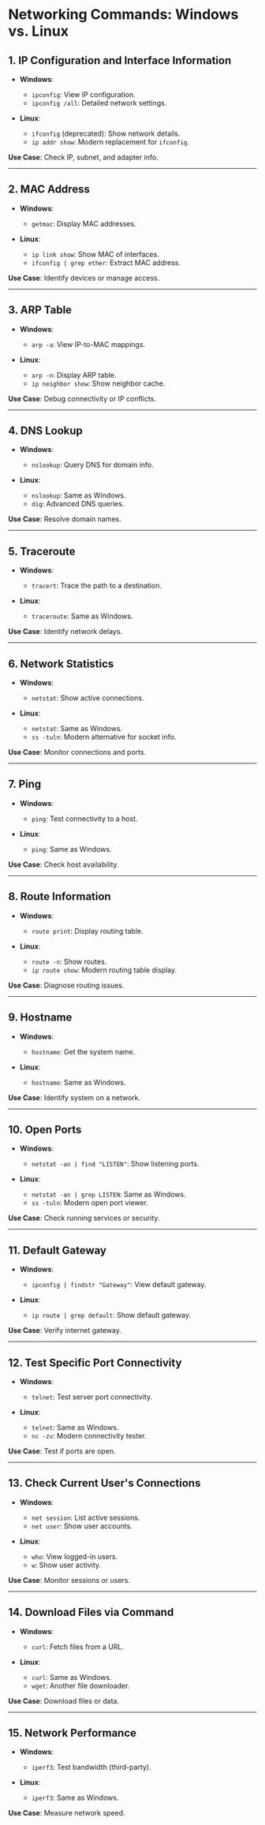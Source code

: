 # Networking Commands: Windows vs. Linux

## 1. IP Configuration and Interface Information
- **Windows**:  
  - `ipconfig`: View IP configuration.  
  - `ipconfig /all`: Detailed network settings.  

- **Linux**:  
  - `ifconfig` (deprecated): Show network details.  
  - `ip addr show`: Modern replacement for `ifconfig`.  

**Use Case**: Check IP, subnet, and adapter info.  

---

## 2. MAC Address
- **Windows**:  
  - `getmac`: Display MAC addresses.  

- **Linux**:  
  - `ip link show`: Show MAC of interfaces.  
  - `ifconfig | grep ether`: Extract MAC address.  

**Use Case**: Identify devices or manage access.  

---

## 3. ARP Table
- **Windows**:  
  - `arp -a`: View IP-to-MAC mappings.  

- **Linux**:  
  - `arp -n`: Display ARP table.  
  - `ip neighbor show`: Show neighbor cache.  

**Use Case**: Debug connectivity or IP conflicts.  

---

## 4. DNS Lookup
- **Windows**:  
  - `nslookup`: Query DNS for domain info.  

- **Linux**:  
  - `nslookup`: Same as Windows.  
  - `dig`: Advanced DNS queries.  

**Use Case**: Resolve domain names.  

---

## 5. Traceroute
- **Windows**:  
  - `tracert`: Trace the path to a destination.  

- **Linux**:  
  - `traceroute`: Same as Windows.  

**Use Case**: Identify network delays.  

---

## 6. Network Statistics
- **Windows**:  
  - `netstat`: Show active connections.  

- **Linux**:  
  - `netstat`: Same as Windows.  
  - `ss -tuln`: Modern alternative for socket info.  

**Use Case**: Monitor connections and ports.  

---

## 7. Ping
- **Windows**:  
  - `ping`: Test connectivity to a host.  

- **Linux**:  
  - `ping`: Same as Windows.  

**Use Case**: Check host availability.  

---

## 8. Route Information
- **Windows**:  
  - `route print`: Display routing table.  

- **Linux**:  
  - `route -n`: Show routes.  
  - `ip route show`: Modern routing table display.  

**Use Case**: Diagnose routing issues.  

---

## 9. Hostname
- **Windows**:  
  - `hostname`: Get the system name.  

- **Linux**:  
  - `hostname`: Same as Windows.  

**Use Case**: Identify system on a network.  

---

## 10. Open Ports
- **Windows**:  
  - `netstat -an | find "LISTEN"`: Show listening ports.  

- **Linux**:  
  - `netstat -an | grep LISTEN`: Same as Windows.  
  - `ss -tuln`: Modern open port viewer.  

**Use Case**: Check running services or security.  

---

## 11. Default Gateway
- **Windows**:  
  - `ipconfig | findstr "Gateway"`: View default gateway.  

- **Linux**:  
  - `ip route | grep default`: Show default gateway.  

**Use Case**: Verify internet gateway.  

---

## 12. Test Specific Port Connectivity
- **Windows**:  
  - `telnet`: Test server port connectivity.  

- **Linux**:  
  - `telnet`: Same as Windows.  
  - `nc -zv`: Modern connectivity tester.  

**Use Case**: Test if ports are open.  

---

## 13. Check Current User's Connections
- **Windows**:  
  - `net session`: List active sessions.  
  - `net user`: Show user accounts.  

- **Linux**:  
  - `who`: View logged-in users.  
  - `w`: Show user activity.  

**Use Case**: Monitor sessions or users.  

---

## 14. Download Files via Command
- **Windows**:  
  - `curl`: Fetch files from a URL.  

- **Linux**:  
  - `curl`: Same as Windows.  
  - `wget`: Another file downloader.  

**Use Case**: Download files or data.  

---

## 15. Network Performance
- **Windows**:  
  - `iperf3`: Test bandwidth (third-party).  

- **Linux**:  
  - `iperf3`: Same as Windows.  

**Use Case**: Measure network speed.  
